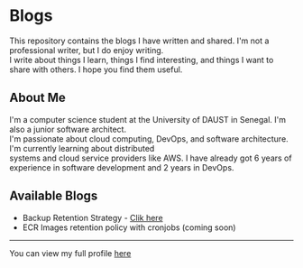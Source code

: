 # Blogs

This repository contains the blogs I have written and shared. I'm not a professional writer, but I do enjoy writing. \
I write about things I learn, things I find interesting, and things I want to share with others. I hope you find them useful. 

## About Me
I'm a computer science student at the University of DAUST in Senegal. I'm also a junior software architect. \
I'm passionate about cloud computing, DevOps, and software architecture. I'm currently learning about distributed \
systems and cloud service providers like AWS. I have already got 6 years of experience in software development and 2 years in DevOps.  



## Available Blogs
- Backup Retention Strategy - [Clik here](https://github.com/jmndao/blogs/blob/master/backup_retention_strategies/Implementing%20a%20Backup%20Retention%20Strategy%20with%20AWS%20%20a0d14b942c5c4369941bfe8c2af43a95.md)
- ECR Images retention policy with cronjobs (coming soon) 



---
You can view my full profile [here](https://github.com/jmndao)


